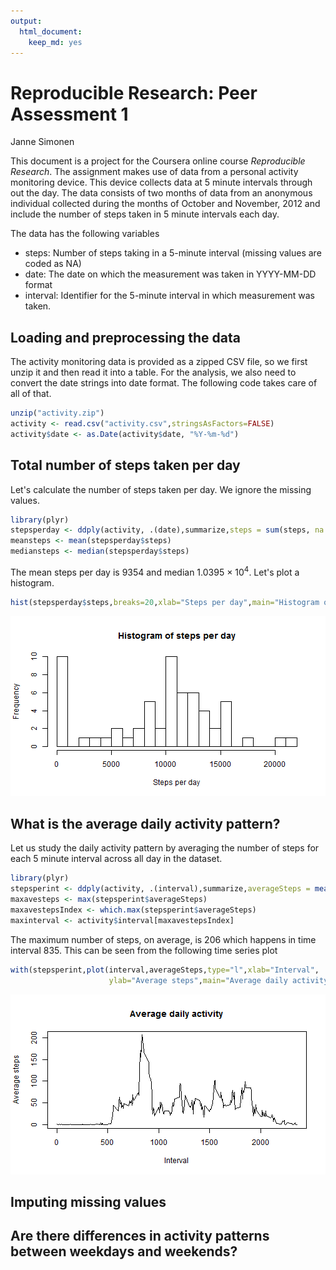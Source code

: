 ```yaml
---
output:
  html_document:
    keep_md: yes
---
```

# Reproducible Research: Peer Assessment 1
Janne Simonen  

This document is a project for the Coursera online course *Reproducible Research*.
The assignment makes use of data from a personal activity monitoring device. 
This device collects data at 5 minute intervals through out the day. The data 
consists of two months of data from an anonymous individual collected during the 
months of October and November, 2012 and include the number of steps taken in 
5 minute intervals each day.

The data has the following variables  

- steps: Number of steps taking in a 5-minute interval (missing values are coded as NA)  
- date: The date on which the measurement was taken in YYYY-MM-DD format  
- interval: Identifier for the 5-minute interval in which measurement was taken.  

## Loading and preprocessing the data

The activity monitoring data is provided as a zipped CSV file, so we first unzip
it and then read it into a table. For the analysis, we also need to convert the date 
strings into date format. The following code takes care of all of that.


```r
unzip("activity.zip")
activity <- read.csv("activity.csv",stringsAsFactors=FALSE)
activity$date <- as.Date(activity$date, "%Y-%m-%d")
```

## Total number of steps taken per day

Let's calculate the number of steps taken per day. We ignore the missing values.


```r
library(plyr) 
stepsperday <- ddply(activity, .(date),summarize,steps = sum(steps, na.rm=TRUE))
meansteps <- mean(stepsperday$steps)
mediansteps <- median(stepsperday$steps)
```

The mean steps per day is 9354 and median 1.0395 &times; 10<sup>4</sup>. 
Let's plot a histogram.


```r
hist(stepsperday$steps,breaks=20,xlab="Steps per day",main="Histogram of steps per day")
```

![plot of chunk stepsogram](figure/stepsogram.png) 

## What is the average daily activity pattern?

Let us study the daily activity pattern by averaging the number of steps for each 5 minute interval
across all day in the dataset.


```r
library(plyr) 
stepsperint <- ddply(activity, .(interval),summarize,averageSteps = mean(steps, na.rm=TRUE))
maxavesteps <- max(stepsperint$averageSteps)
maxavestepsIndex <- which.max(stepsperint$averageSteps)
maxinterval <- activity$interval[maxavestepsIndex]
```

The maximum number of steps, on average, is 206 
which happens in time interval 835. This can be seen from the following
time series plot


```r
with(stepsperint,plot(interval,averageSteps,type="l",xlab="Interval",
                      ylab="Average steps",main="Average daily activity"))
```

![plot of chunk dailyactivityplot](figure/dailyactivityplot.png) 


## Imputing missing values



## Are there differences in activity patterns between weekdays and weekends?
